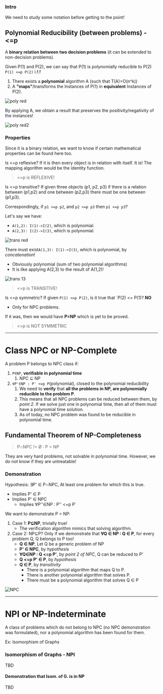 ### Intro
We need to study some notation before getting to the point!

## Polynomial Reducibility (between problems) - <=p
A **binary relation between two decision problems** (it can be extended to non-decision problems).

Given P(1) and P(2), we can say that P(1) is polynomially reducible to P(2) `P(1) <=p P(2)` i.f.f 
1. There exists a **polynomial** algorithm A (such that T(A)=O(n^k)) 
2. A **"maps"**/transforms the Instances of P(1) in **equivalent** Instances of P(2).

![poly red](https://github.com/PayThePizzo/DataStrutucures-Algorithms/blob/main/Resources/polyred.png?raw=True)

By applying A, we obtain a result that preserves the positivity/negativity of the instances!

![poly red2](https://github.com/PayThePizzo/DataStrutucures-Algorithms/blob/main/Resources/polyred2.png?raw=True)

### Properties
Since it is a binary relation, we want to know if certain mathematical properties can be found here too.

Is <=p reflexive? If it is then every object is in relation with itself.
It is! The mapping algorithm would be the identity function.

> <=p is REFLEXIVE!

Is <=p transitive? If given three objects (p1, p2, p3) if there is a relation between (p1,p2) and one between (p2,p3)
there must be one between (p1,p3).

Correspondingly, if `p1 <=p p2`, and `p2 <=p p3` then `p1 <=p p3`?

Let's say we have:
* `A(1,2): I(1)->I(2)`, which is polynomial.
* `A(2,3): I(2)->I(3)`, which is polynomial.

![trans red](https://github.com/PayThePizzo/DataStrutucures-Algorithms/blob/main/Resources/transred.png?raw=True)

There must exist`A(1,3): I(1)->I(3)`, which is polynomial, by _concatenation_!
* Obviously polynomial (sum of two polynomial algorithms)
* It is like applying A(2,3) to the result of A(1,2)!

![trans 13](https://github.com/PayThePizzo/DataStrutucures-Algorithms/blob/main/Resources/a13.png?raw=True)

> <=p is TRANSITIVE!

Is <=p symmetric? If given `P(1) <=p P(2)`, is it true that `P(2) <= P(1)? **NO**
* Only for NPC problems.

If it was, then we would have **P=NP** which is yet to be proved.

> <=p is NOT SYMMETRIC

---

# Class NPC or NP-Complete
A problem P belongs to NPC class if:
1) `P∈NP`, **verifiable in polynomial time**
   1) NPC ⊆ NP
2) `∀P'∈NP : P' <=p P`(polynomial), closed to the polynomial reducibility
   1) We need to **verify** that **all the problems in NP, are polynomially reducible to the problem P**.
   2) This means that all NPC problems can be reduced between them, by _point 2_. If we solve just one in polynomial time, then
      all of them must have a polynomial time solution.
   3) As of today, no NPC problem was found to be reducible in polynomial time.
   
## Fundamental Theorem of NP-Completeness
> P∩NPC != Ø : P = NP

They are very hard problems, not solvable in polynomial time. However, we do not know if they are untreatable!

### Demonstration
Hypothesis: ∃P' ∈ P∩NPC, At least one problem for which this is true.
* Implies P' ∈ P
* Implies P' ∈ NPC
  * Implies ∀P''∈NP : P'' <=p P`

We want to demonstrate P = NP:
1) Case 1: **P⊆NP**, trivially true!
   * The verification algorithm mimics that solving algorithm.
2) Case 2: NP⊆P? Only if we demonstrate that **∀Q ∈ NP : Q ∈ P**, for every problem Q, Q belongs to P too!
   * **Q ∈ NP**, Let Q be a generic problem of NP
   * **P' ∈ NPC**, by _hypothesis_
   * **∀Q∈NP : Q <=p P'**, by _point 2 of NPC_, Q can be reduced to P'
   * **Q <=p P' ∈ P**, by _hypothesis_
   * **Q ∈ P**, by _transitivity_
     * There is a polynomial algorithm that maps Q to P.
     * There is another polynomial algorithm that solves P.
     * There must be a polynomial algorithm that solves Q ∈ P


![NPC](https://github.com/PayThePizzo/DataStrutucures-Algorithms/blob/main/Resources/npc.png?raw=True)

---

# NPI or NP-Indeterminate
A class of problems which do not belong to NPC (no NPC demonstration was formulated), nor a polynomial algorithm has been found for them.

Ex: Isomorphism of Graphs

### Isomorphism of Graphs - NPI
TBD

#### Demonstration that Isom. of G. is in NP
TBD

